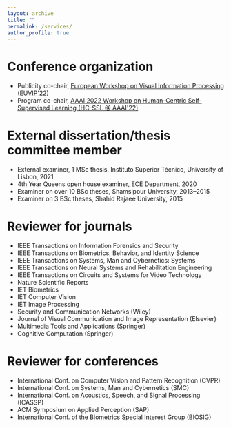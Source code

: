 ```yaml
---
layout: archive
title: ""
permalink: /services/
author_profile: true
---
```


Conference organization
======
* Publicity co-chair, [European Workshop on Visual Information Processing (EUVIP'22)](https://euvip2022.org/)
* Program co-chair, [AAAI 2022 Workshop on Human-Centric Self-Supervised Learning (HC-SSL @ AAAI'22)](https://hcssl.github.io/AAAI-22/pages/call-for-papers.html).

External dissertation/thesis committee member
======

* External examiner, 1 MSc thesis, Instituto Superior Técnico, University of Lisbon, 2021
* 4th Year Queens open house examiner, ECE Department, 2020
* Examiner on over 10 BSc theses, Shamsipour University, 2013–2015
* Examiner on 3 BSc theses, Shahid Rajaee University, 2015


Reviewer for journals
======
* IEEE Transactions on Information Forensics and Security
* IEEE Transactions on Biometrics, Behavior, and Identity Science
* IEEE Transactions on Systems, Man and Cybernetics: Systems
* IEEE Transactions on Neural Systems and Rehabilitation Engineering
* IEEE Transactions on Circuits and Systems for Video Technology
* Nature Scientific Reports
* IET Biometrics
* IET Computer Vision
* IET Image Processing
* Security and Communication Networks (Wiley)
* Journal of Visual Communication and Image Representation (Elsevier)
* Multimedia Tools and Applications (Springer)
* Cognitive Computation (Springer)

Reviewer for conferences
======
* International Conf. on Computer Vision and Pattern Recognition (CVPR)
* International Conf. on Systems, Man and Cybernetics (SMC)
* International Conf. on Acoustics, Speech, and Signal Processing (ICASSP)
* ACM Symposium on Applied Perception (SAP)
* International Conf. of the Biometrics Special Interest Group (BIOSIG)
